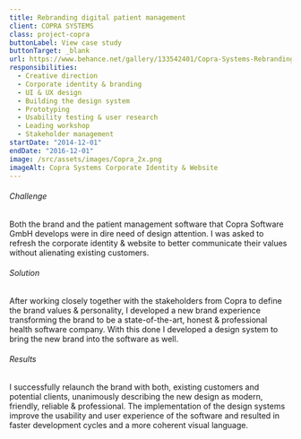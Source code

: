 ```yaml
---
title: Rebranding digital patient management
client: COPRA SYSTEMS
class: project-copra
buttonLabel: View case study
buttonTarget: _blank
url: https://www.behance.net/gallery/133542401/Copra-Systems-Rebranding-digital-patient-management
responsibilities:
  - Creative direction
  - Corporate identity & branding
  - UI & UX design
  - Building the design system
  - Prototyping
  - Usability testing & user research
  - Leading workshop
  - Stakeholder management
startDate: "2014-12-01"
endDate: "2016-12-01"
image: /src/assets/images/Copra_2x.png
imageAlt: Copra Systems Corporate Identity & Website
---
```

###### Challenge
Both the brand and the patient management software that Copra Software GmbH develops were in dire need of design attention. I was asked to refresh the corporate identity & website to better communicate their values without alienating existing customers.
###### Solution
After working closely together with the stakeholders from Copra to define the brand values & personality, I developed a new brand experience transforming the brand to be a state-of-the-art, honest & professional health software company. With this done I developed a design system to bring the new brand into the software as well.
###### Results
I successfully relaunch the brand with both, existing customers and potential clients, unanimously describing the new design as modern, friendly, reliable & professional. The implementation of the design systems improve the usability and user experience of the software and resulted in faster development cycles and a more coherent visual language.

